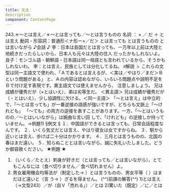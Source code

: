 ```yaml
---
title: 文法：
description
component: ContentPage
---
```



243.＊～とは言え／＊～とは言っても／～とは言うものの
名詞 ： × ／ だ ＋ とは言え
動詞・形容詞：普通形＜ナ形ー×／だ＞ とは言っても
とは言うものの
とは言いながら
♪会話 ♪
李：日本は島国だとは言っても、一万年以上前は大陸と地続きだったらしいから、日本人も元々は大陸の住人 だったかもしれないよ。 良子：モンゴル語・朝鮮語・日本語は同一母語とも言われているから、そうかもしれないわ。
李：とは言え、民族としては分化してるね。
♯解説 ♭
これらの文型は同一主語文で使われ、「Ａであるとは言えるが、＜実は／やはり／まだ＞Ｂという問題がある」 と、Ａの内容は認めながら、いろいろ問題点や説明不足をＢで付け足す表現です。異主語文では使えませんから、
注意しましょう。
兄は成績が優秀だが（×とはいえ）、弟は劣等生だ。 ＜異主語＞ 兄は成績が優秀だが（・とはいえ）、少し協調性に欠ける。＜同一主語＞
「～とは言え」は中立的で、「～とは言っても」が一番逆接の語感が強いですが、どちらも文脈上「～けれども」 「～ても」の両方の逆接を表すことがあります。一方、「～とはいうものの／～とはいいながら」は婉曲な言い回 しで、「けれども」の逆接しか持っていません。→例題1)
§例文 §
１．中国語ができるとは言っても、日常会話程度なんです。
２．いくら気丈だとは言え、やはり彼女は女ですからね。
３．駅から近いとは言え、歩けば二十分はかかります。
４．三月とは言うものの、北国の春はまだ遠い。
５．知らぬこととは言いながら、誠に失礼いたしました。どうか御容赦ください。
★例題 ★
1) （いくら／たとえ）刺身が好きだ（とは言っても／とは言いながら）、とてもこんなには（食べ切りません／ 食べ切れません）よ。
2) 男女雇用機会均等法が（制定した→ ）とは言うものの、男女平等（ ）はまだほど遠いと（言
う→ ）ざるを得ません。
(^^)前課の解答(^^)
1)とは言え（→文型243）／が（自Ｖ「売れる」）／とは
2)驚いた（既定）／に／とは
